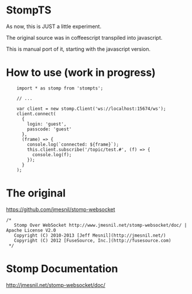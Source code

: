 # StompTS
As now, this is JUST a little experiment. 

The original source was in coffeescript transpiled into javascript. 

This is manual port of it, starting with the javascript version. 

# How to use (work in progress)

```
    import * as stomp from 'stompts';

    // ...

    var client = new stomp.Client('ws://localhost:15674/ws');
    client.connect(
      {
        login: 'guest',
        passcode: 'guest'
      },
      (frame) => {
        console.log(`connected: ${frame}`);
        this.client.subscribe('/topic/test.#', (f) => {
          console.log(f);
        });
      }
    );
```

# The original
https://github.com/jmesnil/stomp-websocket

```
/*
   Stomp Over WebSocket http://www.jmesnil.net/stomp-websocket/doc/ | Apache License V2.0
   Copyright (C) 2010-2013 [Jeff Mesnil](http://jmesnil.net/)
   Copyright (C) 2012 [FuseSource, Inc.](http://fusesource.com)
 */
 ```
 
# Stomp Documentation
http://jmesnil.net/stomp-websocket/doc/